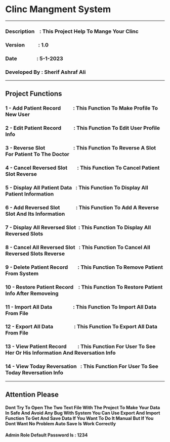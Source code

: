 <!DOCTYPE html>
<html lang="en">

<head>
  <meta charset="UTF-8" />
</head>

<body>
 <h1>Clinc Mangment System</h1>
 <hr>
 <h3>Description &nbsp;&nbsp;&nbsp;: This Project Help To Mange Your Clinc</h3> 
 <h3>Version &nbsp;&nbsp;&nbsp;&nbsp;&nbsp;&nbsp;&nbsp;&nbsp;&nbsp;&nbsp;: 1.0</h3> 
 <h3>Date &nbsp;&nbsp;&nbsp;&nbsp;&nbsp;&nbsp;&nbsp;&nbsp;&nbsp;&nbsp;&nbsp;&nbsp;&nbsp;&nbsp;&nbsp;: 5-1-2023</h3> 
 <h3>Developed By : Sherif Ashraf Ali</h3>
 <hr>
 <h2>Project Functions</h2>

<h3>1 - Add Patient Record &nbsp;&nbsp;&nbsp;&nbsp;&nbsp;&nbsp;&nbsp;&nbsp;&nbsp;: This Function To Make Profile To New User</h3>
<h3>2 - Edit Patient Record &nbsp;&nbsp;&nbsp;&nbsp;&nbsp;&nbsp;&nbsp;&nbsp;&nbsp;: This Function To Edit User Profile Info</h3>
<h3>3 - Reverse Slot &nbsp;&nbsp;&nbsp;&nbsp;&nbsp;&nbsp;&nbsp;&nbsp;&nbsp;&nbsp;&nbsp;&nbsp;&nbsp;&nbsp;&nbsp;&nbsp;&nbsp;&nbsp;&nbsp;&nbsp;&nbsp;&nbsp;: This Function To Reverse A Slot For Patient To The Doctor</h3>
   
 <h3>4 - Cancel Reversed Slot &nbsp;&nbsp;&nbsp;&nbsp;&nbsp;&nbsp;&nbsp;: This Function To Cancel Patient Slot Reverse </h3>
 <h3>5 - Display All Patient Data &nbsp; : This Function To Display All Patient Information</h3>   
 <h3>6 - Add Reversed Slot &nbsp;&nbsp;&nbsp;&nbsp;&nbsp;&nbsp;&nbsp;&nbsp;&nbsp;&nbsp;&nbsp; : This Function To Add A Reverse Slot And Its Information</h3>
 <h3>7 - Display All Reversed Slot &nbsp;: This Function To Display All Reversed Slots</h3>  
 <h3>8 - Cancel All Reversed Slot &nbsp; : This Function To Cancel All Reversed Slots Reverse </h3>
 <h3>9 - Delete Patient Record &nbsp;&nbsp;&nbsp;&nbsp;&nbsp;&nbsp; : This Function To Remove Patient From System</h3>
 <h3>10 - Restore Patient Record &nbsp;&nbsp; : This Function To Restore Patient Info After Removeing  </h3>
 <h3>11 - Import All Data &nbsp;&nbsp;&nbsp;&nbsp;&nbsp;&nbsp;&nbsp;&nbsp;&nbsp;&nbsp;&nbsp;&nbsp;&nbsp;&nbsp;&nbsp; : This Function To Import All Data From File</h3>
 <h3>12 - Export All Data &nbsp;&nbsp;&nbsp;&nbsp;&nbsp;&nbsp;&nbsp;&nbsp;&nbsp;&nbsp;&nbsp;&nbsp;&nbsp;&nbsp;&nbsp; : This Function To Export All Data From File</h3> 
<h3>13 - View Patient Record &nbsp;&nbsp;&nbsp;&nbsp;&nbsp;&nbsp;&nbsp;&nbsp;: This Function For User To See Her Or His Information And Reversation Info</h3> <h3>14 - View Today Reversation &nbsp;&nbsp;: This Function For User To See Today Reversation Info</h3>  

   <hr>
 <h2>Attention Please</h2>
 <h4>Dont Try To Open The Two Text File With The Project To Make Your Data In Safe And Avoid Any Bug With System You Can Use Export And Import Function To Get And Save Data If You Want To Do It Manual But If You Dont Want No Problem Auto Save Is Work Correctly</h4>
<h4>Admin Role Default Password Is : 1234</h4>     
   
</body>

</html>
